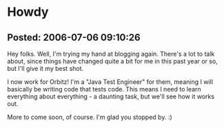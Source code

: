 Howdy
===============

Posted: 2006-07-06 09:10:26
-------------------------

Hey folks. Well, I'm trying my hand at blogging again. There's a lot to talk about, since things have changed quite a bit for me in this past year or so, but I'll give it my best shot.

I now work for Orbitz! I'm a "Java Test Engineer" for them, meaning I will basically be writing code that tests code. This means I need to learn everything about everything - a daunting task, but we'll see how it works out.

More to come soon, of course. I'm glad you stopped by. :)
